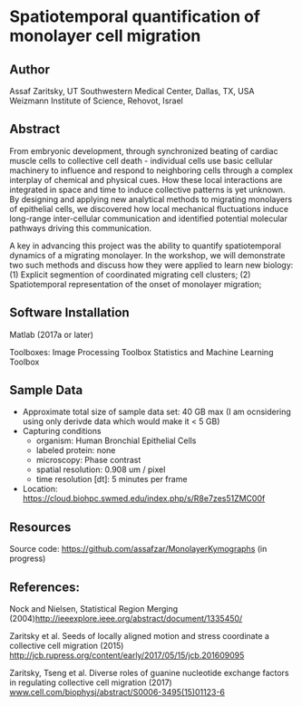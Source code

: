 # Spatiotemporal quantification of monolayer cell migration

## Author

Assaf Zaritsky, 
UT Southwestern Medical Center, Dallas, TX, USA
Weizmann Institute of Science, Rehovot, Israel

## Abstract

From embryonic development, through synchronized beating of cardiac muscle cells to collective cell death - individual cells use basic cellular machinery to influence and respond to neighboring cells through a complex interplay of chemical and physical cues. How these local interactions are integrated in space and time to induce collective patterns is yet unknown. By designing and applying new analytical methods to migrating monolayers of epithelial cells, we discovered how local mechanical fluctuations induce long-range inter-cellular communication and identified potential molecular pathways driving this communication. 

A key in advancing this project was the ability to quantify spatiotemporal dynamics of a migrating monolayer. In the workshop, we will demonstrate two such methods and discuss how they were applied to learn new biology: (1) Explicit segmention of coordinated migrating cell clusters; (2) Spatiotemporal representation of the onset of monolayer migration; 


## Software Installation

Matlab (2017a or later)

Toolboxes:
Image Processing Toolbox
Statistics and Machine Learning Toolbox


## Sample Data

- Approximate total size of sample data set: 40 GB max (I am ocnsidering using only derivde data which would make it < 5 GB)
- Capturing conditions
   - organism: Human Bronchial Epithelial Cells
   - labeled protein: none
   - microscopy: Phase contrast
   - spatial resolution: 0.908 um / pixel
   - time resolution [dt]: 5 minutes per frame
- Location: https://cloud.biohpc.swmed.edu/index.php/s/R8e7zes51ZMC00f

## Resources

Source code:
https://github.com/assafzar/MonolayerKymographs (in progress)

## References:

Nock and Nielsen, Statistical Region Merging (2004)http://ieeexplore.ieee.org/abstract/document/1335450/

Zaritsky et al. Seeds of locally aligned motion and stress coordinate a collective cell migration (2015) http://jcb.rupress.org/content/early/2017/05/15/jcb.201609095 

Zaritsky, Tseng et al. Diverse roles of guanine nucleotide exchange factors in regulating collective cell migration (2017) www.cell.com/biophysj/abstract/S0006-3495(15)01123-6